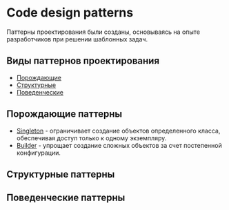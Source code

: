 # Code design patterns

Паттерны проектирования были созданы, основываясь на опыте разработчиков при решении шаблонных задач.

## Виды паттернов проектирования

- [Порождающие](#порождающие-паттерны)
- [Структурные](#структурные-паттерны)
- [Поведенческие](#поведенческие-паттерны)

## Порождающие паттерны

- [Singleton](src/creational/singleton) - ограничивает создание объектов определенного класса, 
обеспечивая доступ только к одному экземпляру.
- [Builder](src/creational/builder) - упрощает создание сложных объектов за счет постепенной конфигурации.

## Структурные паттерны

## Поведенческие паттерны
